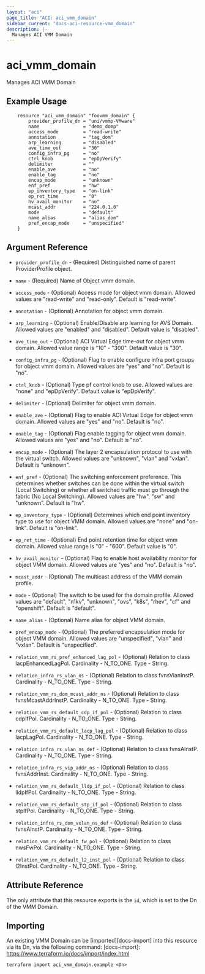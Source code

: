 ```yaml
---
layout: "aci"
page_title: "ACI: aci_vmm_domain"
sidebar_current: "docs-aci-resource-vmm_domain"
description: |-
  Manages ACI VMM Domain
---
```


# aci_vmm_domain

Manages ACI VMM Domain

## Example Usage

```hcl
	resource "aci_vmm_domain" "foovmm_domain" {
		provider_profile_dn = "uni/vmmp-VMware"
		name                = "demo_domp"
		access_mode         = "read-write"
		annotation          = "tag_dom"
		arp_learning        = "disabled"
		ave_time_out        = "30"
		config_infra_pg     = "no"
		ctrl_knob           = "epDpVerify"
		delimiter           = ""
		enable_ave          = "no"
		enable_tag          = "no"
		encap_mode          = "unknown"
		enf_pref            = "hw"
		ep_inventory_type   = "on-link"
		ep_ret_time         = "0"
		hv_avail_monitor    = "no"
		mcast_addr          = "224.0.1.0"
		mode                = "default"
		name_alias          = "alias_dom"
		pref_encap_mode     = "unspecified"
	}
```

## Argument Reference

- `provider_profile_dn` - (Required) Distinguished name of parent ProviderProfile object.
- `name` - (Required) Name of Object vmm domain.
- `access_mode` - (Optional) Access mode for object vmm domain. Allowed values are "read-write" and "read-only". Default is "read-write".
- `annotation` - (Optional) Annotation for object vmm domain.
- `arp_learning` - (Optional) Enable/Disable arp learning for AVS Domain. Allowed values are "enabled" and "disabled". Default value is "disabled".
- `ave_time_out` - (Optional) ACI Virtual Edge time-out for object vmm domain. Allowed value range is "10" - "300". Default value is "30".
- `config_infra_pg` - (Optional) Flag to enable configure infra port groups for object vmm domain. Allowed values are "yes" and "no". Default is "no".
- `ctrl_knob` - (Optional) Type pf control knob to use. Allowed values are "none" and "epDpVerify". Default value is "epDpVerify".
- `delimiter` - (Optional) Delimiter for object vmm domain.
- `enable_ave` - (Optional) Flag to enable ACI Virtual Edge for object vmm domain. Allowed values are "yes" and "no". Default is "no".
- `enable_tag` - (Optional) Flag enable tagging for object vmm domain. Allowed values are "yes" and "no". Default is "no".
- `encap_mode` - (Optional) The layer 2 encapsulation protocol to use with the virtual switch. Allowed values are "unknown", "vlan" and "vxlan". Default is "unknown".
- `enf_pref` - (Optional) The switching enforcement preference. This determines whether switches can be done within the virtual switch (Local Switching) or whether all switched traffic must go through the fabric (No Local Switching). Allowed values are "hw", "sw" and "unknown". Default is "hw".
- `ep_inventory_type` - (Optional) Determines which end point inventory type to use for object VMM domain. Allowed values are "none" and "on-link". Default is "on-link".
- `ep_ret_time` - (Optional) End point retention time for object vmm domain. Allowed value range is "0" - "600". Default value is "0".
- `hv_avail_monitor` - (Optional) Flag to enable host availability monitor for object VMM domain. Allowed values are "yes" and "no". Default is "no".
- `mcast_addr` - (Optional) The multicast address of the VMM domain profile.
- `mode` - (Optional) The switch to be used for the domain profile. Allowed values are "default", "n1kv", "unknown", "ovs", "k8s", "rhev", "cf" and "openshift". Default is "default".
- `name_alias` - (Optional) Name alias for object VMM domain.
- `pref_encap_mode` - (Optional) The preferred encapsulation mode for object VMM domain. Allowed values are "unspecified", "vlan" and "vxlan". Default is "unspecified".

- `relation_vmm_rs_pref_enhanced_lag_pol` - (Optional) Relation to class lacpEnhancedLagPol. Cardinality - N_TO_ONE. Type - String.
- `relation_infra_rs_vlan_ns` - (Optional) Relation to class fvnsVlanInstP. Cardinality - N_TO_ONE. Type - String.
- `relation_vmm_rs_dom_mcast_addr_ns` - (Optional) Relation to class fvnsMcastAddrInstP. Cardinality - N_TO_ONE. Type - String.
- `relation_vmm_rs_default_cdp_if_pol` - (Optional) Relation to class cdpIfPol. Cardinality - N_TO_ONE. Type - String.
- `relation_vmm_rs_default_lacp_lag_pol` - (Optional) Relation to class lacpLagPol. Cardinality - N_TO_ONE. Type - String.
- `relation_infra_rs_vlan_ns_def` - (Optional) Relation to class fvnsAInstP. Cardinality - N_TO_ONE. Type - String.
- `relation_infra_rs_vip_addr_ns` - (Optional) Relation to class fvnsAddrInst. Cardinality - N_TO_ONE. Type - String.
- `relation_vmm_rs_default_lldp_if_pol` - (Optional) Relation to class lldpIfPol. Cardinality - N_TO_ONE. Type - String.
- `relation_vmm_rs_default_stp_if_pol` - (Optional) Relation to class stpIfPol. Cardinality - N_TO_ONE. Type - String.
- `relation_infra_rs_dom_vxlan_ns_def` - (Optional) Relation to class fvnsAInstP. Cardinality - N_TO_ONE. Type - String.
- `relation_vmm_rs_default_fw_pol` - (Optional) Relation to class nwsFwPol. Cardinality - N_TO_ONE. Type - String.
- `relation_vmm_rs_default_l2_inst_pol` - (Optional) Relation to class l2InstPol. Cardinality - N_TO_ONE. Type - String.

## Attribute Reference

The only attribute that this resource exports is the `id`, which is set to the
Dn of the VMM Domain.

## Importing

An existing VMM Domain can be [imported][docs-import] into this resource via its Dn, via the following command:
[docs-import]: https://www.terraform.io/docs/import/index.html

```
terraform import aci_vmm_domain.example <Dn>
```
